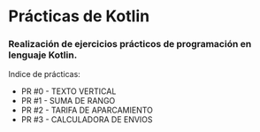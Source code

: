 # Prácticas de Kotlin  
### Realización de ejercicios prácticos de programación en lenguaje Kotlin.

Indice de prácticas:

* PR #0 - TEXTO VERTICAL
* PR #1 - SUMA DE RANGO
* PR #2 - TARIFA DE APARCAMIENTO
* PR #3 - CALCULADORA DE ENVIOS
